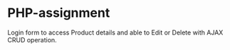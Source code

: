 # PHP-assignment
Login form to access Product details and able to Edit or Delete with AJAX CRUD operation.
